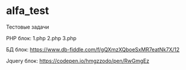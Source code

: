 # alfa_test
Тестовые задачи 

PHP блок: 
  1.php
  2.php
  3.php

БД блок:
  https://www.db-fiddle.com/f/gQXmzXQboeSxMR7eatNk7X/12

Jquery блок:
  https://codepen.io/hmgzzodo/pen/RwGmgEz
